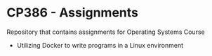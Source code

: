# CP386 - Assignments
Repository that contains assignments for Operating Systems Course
* Utilizing Docker to write programs in a Linux environment
